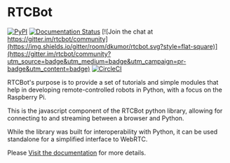 # RTCBot

[![PyPI](https://img.shields.io/pypi/v/rtcbot.svg?style=flat-square)](https://pypi.org/project/rtcbot/)
[![Documentation Status](https://readthedocs.org/projects/rtcbot/badge/?version=latest&style=flat-square)](https://rtcbot.readthedocs.io/en/latest/?badge=latest)
[![Join the chat at https://gitter.im/rtcbot/community](https://img.shields.io/gitter/room/dkumor/rtcbot.svg?style=flat-square)](https://gitter.im/rtcbot/community?utm_source=badge&utm_medium=badge&utm_campaign=pr-badge&utm_content=badge)
[![CircleCI](https://circleci.com/gh/dkumor/rtcbot.svg?style=svg)](https://circleci.com/gh/dkumor/rtcbot)

RTCBot's purpose is to provide a set of tutorials and simple modules that help in developing remote-controlled robots in Python, with a focus on the Raspberry Pi.

This is the javascript component of the RTCBot python library, allowing for connecting to and streaming between a browser and Python.

While the library was built for interoperability with Python, it can be used standalone for a simplified interface to WebRTC.

Please [Visit the documentation](https://rtcbot.readthedocs.io/en/latest/) for more details.

